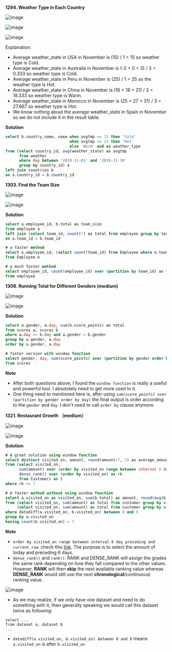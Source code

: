 **1294. Weather Type in Each Country**

![image](https://user-images.githubusercontent.com/51500878/137947970-8794eaa3-3475-4422-a4de-731f8328aba0.png)

![image](https://user-images.githubusercontent.com/51500878/137948015-979d9879-b057-42ea-89f3-3920155f2c94.png)

![image](https://user-images.githubusercontent.com/51500878/137948050-286242bf-0ce4-4493-b8cd-ff63a2069250.png)

Explanation:  

- Average weather_state in USA in November is (15) / 1 = 15 so weather type is Cold.  
- Average weather_state in Austraila in November is (-2 + 0 + 3) / 3 = 0.333 so weather type is Cold.  
- Average weather_state in Peru in November is (25) / 1 = 25 so the weather type is Hot.  
- Average weather_state in China in November is (16 + 18 + 21) / 3 = 18.333 so weather type is Warm.  
- Average weather_state in Morocco in November is (25 + 27 + 31) / 3 = 27.667 so weather type is Hot.  
- We know nothing about the average weather_state in Spain in November so we do not include it in the result table.  

**Solution**

```sql
select b.country_name, case when avgtmp <= 15 then 'Cold'
                            when avgtmp >= 25 then 'Hot'
                            else 'Warm' end as weather_type
from (select country_id, avg(weather_state) as avgtmp 
      from weather 
      where day between '2019-11-01' and '2019-11-30'
      group by country_id) a
left join countries b
on a.country_id = b.country_id
```

**1303. Find the Team Size**

![image](https://user-images.githubusercontent.com/51500878/137951595-7528a718-a9bc-459b-802a-9d08c0fc4844.png)

![image](https://user-images.githubusercontent.com/51500878/137951611-46bd53d9-5ace-49b0-aa6a-73190712de43.png)

**Solution**

```sql
select a.employee_id, b.total as team_size
from employee a
left join (select team_id, count(*) as total from employee group by team_id) b
on a.team_id = b.team_id
```

```sql
# a faster method
select e.employee_id, (select count(team_id) from Employee where e.team_id = team_id) as team_size
from Employee e
```

```sql
# a much faster method
select employee_id, count(employee_id) over (partition by team_id) as team_size
from employee 
```


**1308. Running Total for Different Genders (medium)**

![image](https://user-images.githubusercontent.com/51500878/137957553-bf074e1a-d40b-4b50-ae89-555b4bd16e29.png)

![image](https://user-images.githubusercontent.com/51500878/137957589-8b102592-1ec8-4b61-a015-86a191fad866.png)

**Solution**

```sql
select a.gender, a.day, sum(b.score_points) as total
from scores a, scores b
where a.day >= b.day and a.gender = b.gender
group by a.gender, a.day
order by a.gender, a.day
```

```sql
# faster version with window function
select gender, day, sum(score_points) over (partition by gender order by day) as total
from scores
```

**Note**

- After both questions above, I found the `window function` is really a useful and powerful tool. I absolutely need to get more used to it.
- One thing need to mentioned here is, after using `sum(score_points) over (partition by gender order by day)` the final output is order according to the `gender` and `day`. I don't need to call `order by` clause anymore.


**1321. Restaurant Growth （medium）**

![image](https://user-images.githubusercontent.com/51500878/137959972-04c956fb-ead8-48c1-8210-436e846be233.png)

![image](https://user-images.githubusercontent.com/51500878/137960003-3ac22b66-45f5-4f1e-b3db-fe57aec536c7.png)

**Solution**


```sql
# A great solution using window function
select distinct visited_on, amount, round(amount/7, 2) as average_amount
from (select visited_on, 
      sum(amount) over (order by visited_on range between interval 6 day preceding and current row) as amount,
      dense_rank() over (order by visited_on) as rk
      from Customer) as t
where rk >= 7
```

```sql
# A faster method without using window function
select a.visited_on as visited_on, sum(b.total) as amount, round(avg(b.total), 2) as average_amount
from (select visited_on, sum(amount) as total from customer group by visited_on) a,
     (select visited_on, sum(amount) as total from customer group by visited_on) b
where datediff(a.visited_on, b.visited_on) between 0 and 6
group by a.visited_on
having count(b.visited_on) = 7
```

**Note**

- `order by visited_on range between interval 6 day preceding and current row`: check this [link](https://dev.mysql.com/doc/refman/8.0/en/window-functions-frames.html). The purpose is to select the amount of today and preceding 6 days.
- `dense_rank()` and `rank()`: RANK and DENSE_RANK will assign the grades the same rank depending on how they fall compared to the other values. However, **RANK** will then **skip** the next available ranking value whereas **DENSE_RANK** would still use the next **chronological**(continuous) ranking value.

![image](https://user-images.githubusercontent.com/51500878/138003372-3f436484-f54e-4519-ad5a-390418ec3b37.png)

- As we may realize, if we only have one dataset and need to do something with it, then generally speaking we would call this dataset twice as following: 

```
select ...
from dataset a, dataset b
...
```

- `datediff(a.visited_on, b.visited_on) between 0 and 6` means `a.visited_on` is after `b.visited_on`






